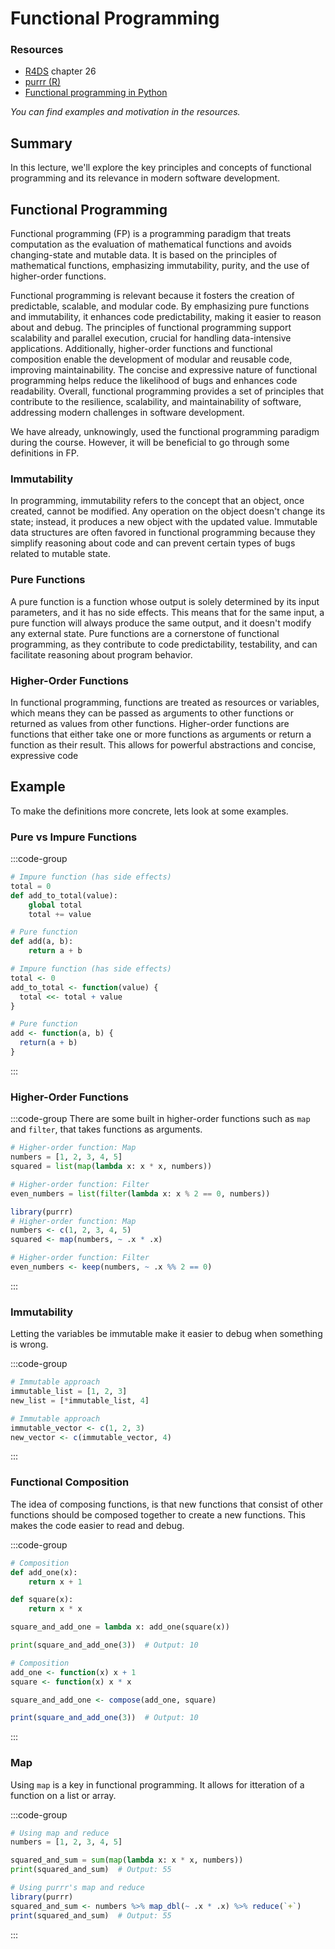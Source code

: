 # Functional Programming

### Resources

- [R4DS](https://r4ds.hadley.nz/) chapter 26
- [purrr (R)](https://purrr.tidyverse.org/)
- [Functional programming in
  Python](https://realpython.com/python-functional-programming/)

*You can find examples and motivation in the resources.*

## Summary

In this lecture, we'll explore the key principles and concepts of functional
programming and its relevance in modern software development. 

## Functional Programming

Functional programming (FP) is a programming paradigm that treats computation as
the evaluation of mathematical functions and avoids changing-state and mutable
data. It is based on the principles of mathematical functions, emphasizing
immutability, purity, and the use of higher-order functions. 

Functional programming is relevant because it fosters the creation of
predictable, scalable, and modular code. By emphasizing pure functions and
immutability, it enhances code predictability, making it easier to reason about
and debug. The principles of functional programming support scalability and
parallel execution, crucial for handling data-intensive applications.
Additionally, higher-order functions and functional composition enable the
development of modular and reusable code, improving maintainability. The concise
and expressive nature of functional programming helps reduce the likelihood of
bugs and enhances code readability. Overall, functional programming provides a
set of principles that contribute to the resilience, scalability, and
maintainability of software, addressing modern challenges in software
development.

We have already, unknowingly, used the functional programming paradigm during
the course. However, it will be beneficial to go through some definitions in FP.

### Immutability

In programming, immutability refers to the concept that an object, once created,
cannot be modified. Any operation on the object doesn't change its state;
instead, it produces a new object with the updated value. Immutable data
structures are often favored in functional programming because they simplify
reasoning about code and can prevent certain types of bugs related to mutable
state.

### Pure Functions

A pure function is a function whose output is solely determined by its input
parameters, and it has no side effects. This means that for the same input, a
pure function will always produce the same output, and it doesn't modify any
external state. Pure functions are a cornerstone of functional programming, as
they contribute to code predictability, testability, and can facilitate
reasoning about program behavior.

### Higher-Order Functions

In functional programming, functions are treated as resources or variables, which
means they can be passed as arguments to other functions or returned as values
from other functions. Higher-order functions are functions that either take one
or more functions as arguments or return a function as their result. This allows
for powerful abstractions and concise, expressive code


## Example

To make the definitions more concrete, lets look at some examples.

### Pure vs Impure Functions

:::code-group
```Python 
# Impure function (has side effects)
total = 0
def add_to_total(value):
    global total
    total += value

# Pure function
def add(a, b):
    return a + b
```

```R 
# Impure function (has side effects)
total <- 0
add_to_total <- function(value) {
  total <<- total + value
}

# Pure function
add <- function(a, b) {
  return(a + b)
}
```
:::

### Higher-Order Functions

:::code-group
There are some built in higher-order functions such as `map` and `filter`, that
takes functions as arguments.

```Python 
# Higher-order function: Map
numbers = [1, 2, 3, 4, 5]
squared = list(map(lambda x: x * x, numbers))

# Higher-order function: Filter
even_numbers = list(filter(lambda x: x % 2 == 0, numbers))
```

```R 
library(purrr)
# Higher-order function: Map
numbers <- c(1, 2, 3, 4, 5)
squared <- map(numbers, ~ .x * .x)

# Higher-order function: Filter
even_numbers <- keep(numbers, ~ .x %% 2 == 0)
```
:::

### Immutability

Letting the variables be immutable make it easier to debug when something is
wrong. 

:::code-group
```Python 
# Immutable approach
immutable_list = [1, 2, 3]
new_list = [*immutable_list, 4]
```

```R 
# Immutable approach
immutable_vector <- c(1, 2, 3)
new_vector <- c(immutable_vector, 4)
```
:::

### Functional Composition

The idea of composing functions, is that new functions that consist of other
functions should be composed together to create a new functions. This makes the
code easier to read and debug.

:::code-group
```Python 
# Composition
def add_one(x):
    return x + 1

def square(x):
    return x * x

square_and_add_one = lambda x: add_one(square(x))

print(square_and_add_one(3))  # Output: 10
```

```R 
# Composition
add_one <- function(x) x + 1
square <- function(x) x * x

square_and_add_one <- compose(add_one, square)

print(square_and_add_one(3))  # Output: 10
```
:::

### Map

Using `map` is a key in functional programming. It allows for itteration of a
function on a list or array.

:::code-group
```Python 
# Using map and reduce
numbers = [1, 2, 3, 4, 5]

squared_and_sum = sum(map(lambda x: x * x, numbers))
print(squared_and_sum)  # Output: 55
```

```R 
# Using purrr's map and reduce
library(purrr)
squared_and_sum <- numbers %>% map_dbl(~ .x * .x) %>% reduce(`+`)
print(squared_and_sum)  # Output: 55

```
:::
